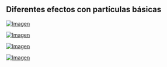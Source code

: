 ## Diferentes efectos con partículas básicas

[![Imagen](https://github.com/hcosta/referencia-gml/raw/master/aprendizaje/avanzados/11_particulas_basicas_diferentes.gmx/captura.png)](https://github.com/hcosta/referencia-gml/raw/master/aprendizaje/avanzados/11_particulas_basicas_diferentes.gmx/captura.png)

[![Imagen](https://github.com/hcosta/referencia-gml/raw/master/aprendizaje/avanzados/11_particulas_basicas_diferentes.gmx/captura2.png)](https://github.com/hcosta/referencia-gml/raw/master/aprendizaje/avanzados/11_particulas_basicas_diferentes.gmx/captura2.png)

[![Imagen](https://github.com/hcosta/referencia-gml/raw/master/aprendizaje/avanzados/11_particulas_basicas_diferentes.gmx/captura2.png)](https://github.com/hcosta/referencia-gml/raw/master/aprendizaje/avanzados/11_particulas_basicas_diferentes.gmx/captura3.png)

[![Imagen](https://github.com/hcosta/referencia-gml/raw/master/aprendizaje/avanzados/11_particulas_basicas_diferentes.gmx/captura2.png)](https://github.com/hcosta/referencia-gml/raw/master/aprendizaje/avanzados/11_particulas_basicas_diferentes.gmx/captura4.png)